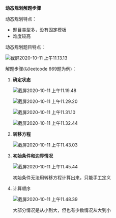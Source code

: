**动态规划解题步骤**

动态规划特点：

- 题目类型多，没有固定模板
- 难度较高

动态规划题目特点：

![截屏2020-10-11 上午11.13.13](https://tva1.sinaimg.cn/large/007S8ZIlgy1gjl80pl6y5j30v80jm7ew.jpg)

解题步骤(以leetcode 669题为例)：

1. **确定状态**

   ![截屏2020-10-11 上午11.19.48](https://tva1.sinaimg.cn/large/007S8ZIlgy1gjl87oqh2ij318m0jqwl6.jpg)

   ![截屏2020-10-11 上午11.29.20](https://tva1.sinaimg.cn/large/007S8ZIlgy1gjl8hj3f5pj31860mwwl5.jpg)

   ![截屏2020-10-11 上午11.31.10](https://tva1.sinaimg.cn/large/007S8ZIlgy1gjl8jeu101j319g0oaasf.jpg)

   ![截屏2020-10-11 上午11.32.44](https://tva1.sinaimg.cn/large/007S8ZIlgy1gjl8l1n9vvj318g0ngjz3.jpg)

2. **转移方程**

   ![截屏2020-10-11 上午11.43.03](https://tva1.sinaimg.cn/large/007S8ZIlgy1gjl8vqxe64j30zq07e0ul.jpg)

3. **初始条件和边界情况**

   ![截屏2020-10-11 上午11.45.44](https://tva1.sinaimg.cn/large/007S8ZIlgy1gjl8ykm1rbj318y0mk7ec.jpg)

   初始条件无法用转移方程计算出来，只能手工定义

4. 计算顺序

      ![截屏2020-10-11 上午11.48.39](https://tva1.sinaimg.cn/large/007S8ZIlgy1gjl91kj4qmj31880g8wjx.jpg)

   大部分情况是从小到大，但也有少数情况从大到小
   



   

   

 



